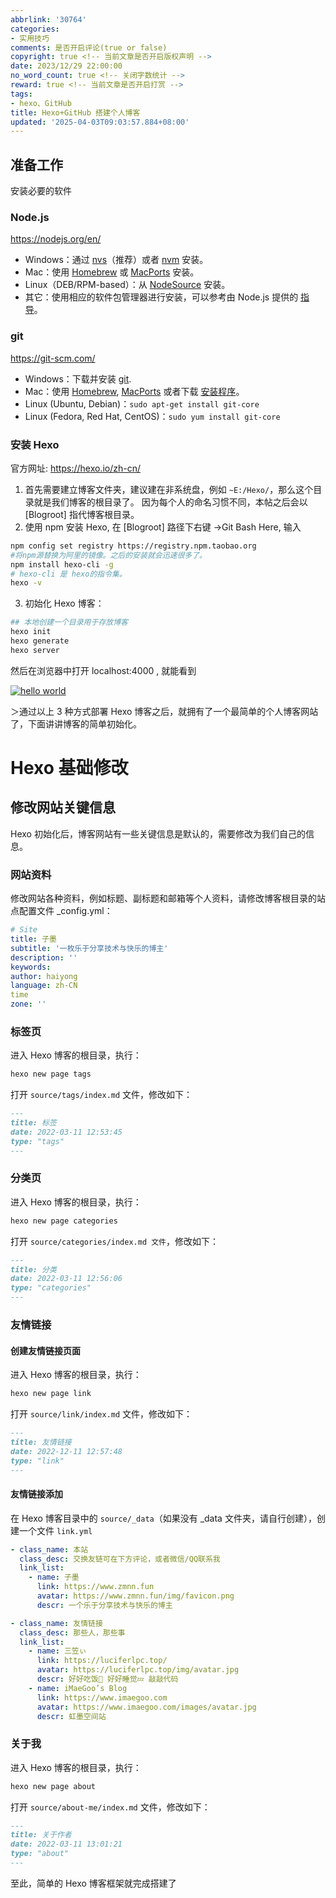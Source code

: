 ```yaml
---
abbrlink: '30764'
categories:
- 实用技巧
comments: 是否开启评论(true or false)
copyright: true <!-- 当前文章是否开启版权声明 -->
date: 2023/12/29 22:00:00
no_word_count: true <!-- 关闭字数统计 -->
reward: true <!-- 当前文章是否开启打赏 -->
tags:
- hexo、GitHub
title: Hexo+GitHub 搭建个人博客
updated: '2025-04-03T09:03:57.884+08:00'
---
```

## 准备工作

安装必要的软件

### Node.js

https://nodejs.org/en/

- Windows：通过 [nvs](https://github.com/jasongin/nvs/)（推荐）或者 [nvm](https://github.com/nvm-sh/nvm) 安装。
- Mac：使用 [Homebrew](https://brew.sh/) 或 [MacPorts](http://www.macports.org/) 安装。
- Linux（DEB/RPM-based）：从 [NodeSource](https://github.com/nodesource/distributions) 安装。
- 其它：使用相应的软件包管理器进行安装，可以参考由 Node.js 提供的 [指导](https://nodejs.org/en/download/package-manager/)。

### git

https://git-scm.com/

- Windows：下载并安装 [git](https://git-scm.com/download/win).
- Mac：使用 [Homebrew](http://mxcl.github.com/homebrew/), [MacPorts](http://www.macports.org/) 或者下载 [安装程序](http://sourceforge.net/projects/git-osx-installer/)。
- Linux (Ubuntu, Debian)：`sudo apt-get install git-core`
- Linux (Fedora, Red Hat, CentOS)：`sudo yum install git-core`

### 安装 Hexo

官方网址: https://hexo.io/zh-cn/

1. 首先需要建立博客文件夹，建议建在非系统盘，例如 `~E:/Hexo/`，那么这个目录就是我们博客的根目录了。
   因为每个人的命名习惯不同，本帖之后会以 [Blogroot] 指代博客根目录。
2. 使用 npm 安装 Hexo, 在 [Blogroot] 路径下右键 ->Git Bash Here, 输入

```bash
npm config set registry https://registry.npm.taobao.org
#将npm源替换为阿里的镜像。之后的安装就会迅速很多了。
npm install hexo-cli -g
# hexo-cli 是 hexo的指令集。
hexo -v
```

3. 初始化 Hexo 博客：

```bash
## 本地创建一个目录用于存放博客
hexo init
hexo generate
hexo server
```

然后在浏览器中打开 localhost:4000 , 就能看到

[![hello world](https://s2.loli.net/2023/12/31/A3O2fQtZvoUWsDi.png)](https://s2.ax1x.com/2019/04/11/A7DdZq.png)

＞通过以上 3 种方式部署 Hexo 博客之后，就拥有了一个最简单的个人博客网站了，下面讲讲博客的简单初始化。

# Hexo 基础修改

## 修改网站关键信息

Hexo 初始化后，博客网站有一些关键信息是默认的，需要修改为我们自己的信息。

### 网站资料

修改网站各种资料，例如标题、副标题和邮箱等个人资料，请修改博客根目录的站点配置文件 _config.yml：

```yaml
# Site
title: 子墨
subtitle: '一枚乐于分享技术与快乐的博主'
description: ''
keywords:
author: haiyong
language: zh-CN
time
zone: ''
```

### 标签页

进入 Hexo 博客的根目录，执行：

```bash
hexo new page tags
```

打开 `source/tags/index.md` 文件，修改如下：

```markdown
---
title: 标签
date: 2022-03-11 12:53:45
type: "tags"
---
```

### 分类页

进入 Hexo 博客的根目录，执行：

```bash
hexo new page categories
```

打开 `source/categories/index.md 文件`，修改如下：

```markdown
---
title: 分类
date: 2022-03-11 12:56:06
type: "categories"
---
```

### 友情链接

#### 创建友情链接页面

进入 Hexo 博客的根目录，执行：

```bash
hexo new page link
```

打开 `source/link/index.md` 文件，修改如下：

```markdown
---
title: 友情链接
date: 2022-12-11 12:57:48
type: "link"
---
```

#### 友情链接添加

在 Hexo 博客目录中的 `source/_data`（如果没有 _data 文件夹，请自行创建），创建一个文件 `link.yml`

```yaml
- class_name: 本站
  class_desc: 交换友链可在下方评论，或者微信/QQ联系我
  link_list:
    - name: 子墨
      link: https://www.zmnn.fun
      avatar: https://www.zmnn.fun/img/favicon.png
      descr: 一个乐于分享技术与快乐的博主

- class_name: 友情链接
  class_desc: 那些人，那些事
  link_list:
    - name: 三笠ぃ
      link: https://luciferlpc.top/
      avatar: https://luciferlpc.top/img/avatar.jpg
      descr: 好好吃饭🍣 好好睡觉💤 敲敲代码
    - name: iMaeGoo’s Blog
      link: https://www.imaegoo.com
      avatar: https://www.imaegoo.com/images/avatar.jpg
      descr: 虹墨空间站
```

### 关于我

进入 Hexo 博客的根目录，执行：

```bash
hexo new page about
```

打开 `source/about-me/index.md` 文件，修改如下：

```markdown
---
title: 关于作者
date: 2022-03-11 13:01:21
type: "about"
---
```

至此，简单的 Hexo 博客框架就完成搭建了
